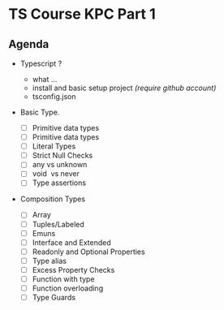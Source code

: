# TS Course KPC Part 1

## Agenda

- Typescript ?

  - what ...
  - install and basic setup project <i>(require github account)</i>
  - tsconfig.json

- Basic Type.

  - [ ] Primitive data types
  - [ ] Primitive data types
  - [ ] Literal Types
  - [ ] Strict Null Checks
  - [ ] any vs unknown
  - [ ] void  vs never
  - [ ] Type assertions

- Composition Types
  - [ ] Array
  - [ ] Tuples/Labeled
  - [ ] Emuns
  - [ ] Interface and Extended
  - [ ] Readonly and Optional Properties
  - [ ] Type alias
  - [ ] Excess Property Checks
  - [ ] Function with type
  - [ ] Function overloading
  - [ ] Type Guards
